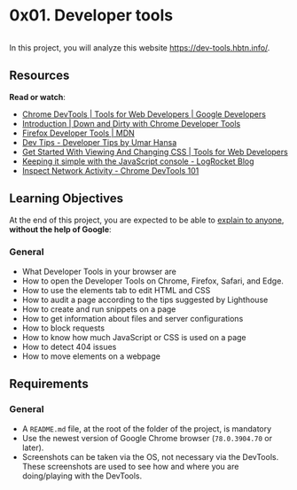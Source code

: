 # 0x01. Developer tools


<div class="well clean" id="project-description">
  <p><img src="https://holbertonintranet.s3.amazonaws.com/uploads/medias/2019/12/0872ca9b19e11650e355.jpeg?X-Amz-Algorithm=AWS4-HMAC-SHA256&X-Amz-Credential=AKIARDDGGGOU5BHMTQX4%2F20220428%2Fus-east-1%2Fs3%2Faws4_request&X-Amz-Date=20220428T164144Z&X-Amz-Expires=86400&X-Amz-SignedHeaders=host&X-Amz-Signature=bc5040dcd11f0b95f54d14c49e4ac7ef73896c4b41ef8ad5e2f882d004df483e" alt="" style="" /></p>

<p>In this project, you will analyze this website <a href="/rltoken/osfj2C9GeL7sRvH3aYbMBQ" title="https://dev-tools.hbtn.info/" target="_blank">https://dev-tools.hbtn.info/</a>.</p>

<h2>Resources</h2>

<p><strong>Read or watch</strong>:</p>

<ul>
<li><a href="/rltoken/UBuxpKj7FHSA2U8-sQ-83g" title="Chrome DevTools  |  Tools for Web Developers  |  Google Developers" target="_blank">Chrome DevTools  |  Tools for Web Developers  |  Google Developers</a></li>
<li><a href="/rltoken/RIUORv8HDBdkjiHTPB4zEA" title="Introduction | Down and Dirty with Chrome Developer Tools" target="_blank">Introduction | Down and Dirty with Chrome Developer Tools</a></li>
<li><a href="/rltoken/hfb6tBJE7ERtlGqbP-fkdQ" title="Firefox Developer Tools | MDN" target="_blank">Firefox Developer Tools | MDN</a></li>
<li><a href="/rltoken/WiISwszVUzZ48P5oBZ3xCA" title="Dev Tips - Developer Tips by Umar Hansa" target="_blank">Dev Tips - Developer Tips by Umar Hansa</a></li>
<li><a href="/rltoken/y_taGh5QFGhlGZn83mUqxg" title="Get Started With Viewing And Changing CSS  |  Tools for Web Developers" target="_blank">Get Started With Viewing And Changing CSS  |  Tools for Web Developers</a></li>
<li><a href="/rltoken/HooKnkARHVdkcRARBPh-3w" title="Keeping it simple with the JavaScript console - LogRocket Blog" target="_blank">Keeping it simple with the JavaScript console - LogRocket Blog</a></li>
<li><a href="/rltoken/KkHL0aCPuq-eCQVDnjejDA" title="Inspect Network Activity - Chrome DevTools 101" target="_blank">Inspect Network Activity - Chrome DevTools 101</a></li>
</ul>

<h2>Learning Objectives</h2>

<p>At the end of this project, you are expected to be able to <a href="/rltoken/ztXzfT_kPiyyNE5waPPJNw" title="explain to anyone" target="_blank">explain to anyone</a>, <strong>without the help of Google</strong>:</p>

<h3>General</h3>

<ul>
<li>What Developer Tools in your browser are</li>
<li>How to open the Developer Tools on Chrome, Firefox, Safari, and Edge.</li>
<li>How to use the elements tab to edit HTML and CSS</li>
<li>How to audit a page according to the tips suggested by Lighthouse</li>
<li>How to create and run snippets on a page</li>
<li>How to get information about files and server configurations</li>
<li>How to block requests</li>
<li>How to know how much JavaScript or CSS is used on a page</li>
<li>How to detect 404 issues</li>
<li>How to move elements on a webpage</li>
</ul>

<h2>Requirements</h2>

<h3>General</h3>

<ul>
<li>A <code>README.md</code> file, at the root of the folder of the project, is mandatory</li>
<li>Use the newest version of Google Chrome browser (<code>78.0.3904.70</code> or later). </li>
<li>Screenshots can be taken via the OS, not necessary via the DevTools. These screenshots are used to see how and where you are doing/playing with the DevTools. </li>
</ul>

</div>


